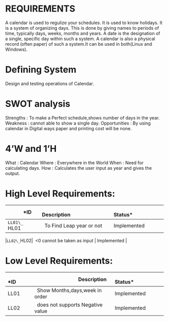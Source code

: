 # REQUIREMENTS

A calendar is used to regulize your schedules. It is used to know holidays. It is a system of organizing days. This is done by giving names to periods of time, typically days, weeks, months and years. A date is the designation of a single, specific day within such a system. A calendar is also a physical record (often paper) of such a system.It can be used in both(Linux and Windows).


# Defining System

Design and testing operations of Calendar.


# SWOT analysis

Strengths       : To make a Perfect schedule,shows number of days in the year.
Weakness        : cannot able to show a single day.
Opportunities   : By using calendar in Digital ways paper and printing cost will be none.


# 4’W and 1’H

What   : Calendar
Where  : Everywhere in the World
When   : Need for calculating days.
How    : Calculates the user input as year and gives the output.


# High Level Requirements:

|`      `*ID|`                 `Description|`            `Status*|
| :- | :- | :- |
|`LL01\_ `HL01|` `To Find Leap year or not| Implemented |
  
|`LL02\_`HL02|` `<0 cannot be taken as input | Implemented |    


#  Low Level Requirements:

|`      `*ID|`                 `Description|`            `Status*|
| :- | :- | :- |
|LL01|` `Show Months,days,week in order| Implemented | 
|LL02|` `does not supports Negative value| Implemented |   

